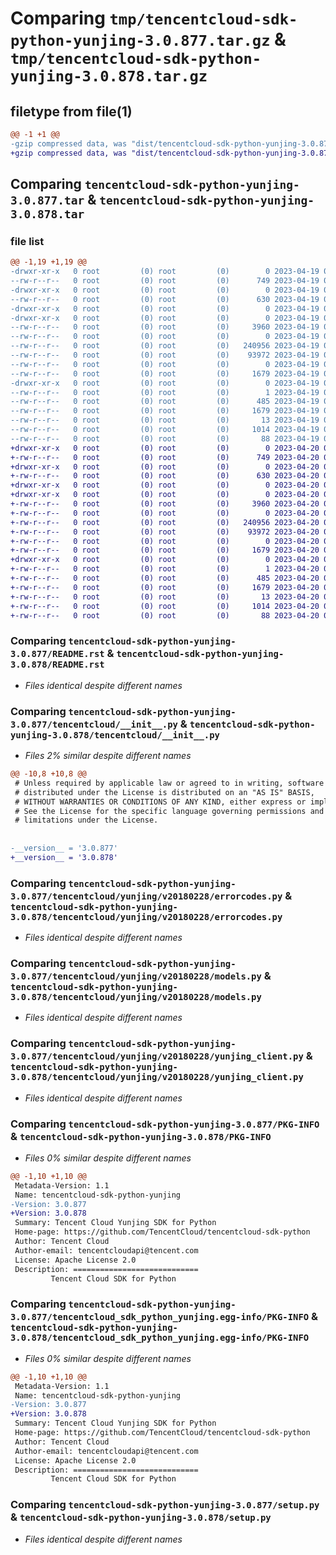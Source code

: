 # Comparing `tmp/tencentcloud-sdk-python-yunjing-3.0.877.tar.gz` & `tmp/tencentcloud-sdk-python-yunjing-3.0.878.tar.gz`

## filetype from file(1)

```diff
@@ -1 +1 @@
-gzip compressed data, was "dist/tencentcloud-sdk-python-yunjing-3.0.877.tar", last modified: Wed Apr 19 09:47:51 2023, max compression
+gzip compressed data, was "dist/tencentcloud-sdk-python-yunjing-3.0.878.tar", last modified: Thu Apr 20 00:56:55 2023, max compression
```

## Comparing `tencentcloud-sdk-python-yunjing-3.0.877.tar` & `tencentcloud-sdk-python-yunjing-3.0.878.tar`

### file list

```diff
@@ -1,19 +1,19 @@
-drwxr-xr-x   0 root         (0) root         (0)        0 2023-04-19 09:47:51.000000 tencentcloud-sdk-python-yunjing-3.0.877/
--rw-r--r--   0 root         (0) root         (0)      749 2023-04-19 09:47:51.000000 tencentcloud-sdk-python-yunjing-3.0.877/README.rst
-drwxr-xr-x   0 root         (0) root         (0)        0 2023-04-19 09:47:51.000000 tencentcloud-sdk-python-yunjing-3.0.877/tencentcloud/
--rw-r--r--   0 root         (0) root         (0)      630 2023-04-19 09:47:51.000000 tencentcloud-sdk-python-yunjing-3.0.877/tencentcloud/__init__.py
-drwxr-xr-x   0 root         (0) root         (0)        0 2023-04-19 09:47:51.000000 tencentcloud-sdk-python-yunjing-3.0.877/tencentcloud/yunjing/
-drwxr-xr-x   0 root         (0) root         (0)        0 2023-04-19 09:47:51.000000 tencentcloud-sdk-python-yunjing-3.0.877/tencentcloud/yunjing/v20180228/
--rw-r--r--   0 root         (0) root         (0)     3960 2023-04-19 09:47:51.000000 tencentcloud-sdk-python-yunjing-3.0.877/tencentcloud/yunjing/v20180228/errorcodes.py
--rw-r--r--   0 root         (0) root         (0)        0 2023-04-19 09:47:51.000000 tencentcloud-sdk-python-yunjing-3.0.877/tencentcloud/yunjing/v20180228/__init__.py
--rw-r--r--   0 root         (0) root         (0)   240956 2023-04-19 09:47:51.000000 tencentcloud-sdk-python-yunjing-3.0.877/tencentcloud/yunjing/v20180228/models.py
--rw-r--r--   0 root         (0) root         (0)    93972 2023-04-19 09:47:51.000000 tencentcloud-sdk-python-yunjing-3.0.877/tencentcloud/yunjing/v20180228/yunjing_client.py
--rw-r--r--   0 root         (0) root         (0)        0 2023-04-19 09:47:51.000000 tencentcloud-sdk-python-yunjing-3.0.877/tencentcloud/yunjing/__init__.py
--rw-r--r--   0 root         (0) root         (0)     1679 2023-04-19 09:47:51.000000 tencentcloud-sdk-python-yunjing-3.0.877/PKG-INFO
-drwxr-xr-x   0 root         (0) root         (0)        0 2023-04-19 09:47:51.000000 tencentcloud-sdk-python-yunjing-3.0.877/tencentcloud_sdk_python_yunjing.egg-info/
--rw-r--r--   0 root         (0) root         (0)        1 2023-04-19 09:47:51.000000 tencentcloud-sdk-python-yunjing-3.0.877/tencentcloud_sdk_python_yunjing.egg-info/dependency_links.txt
--rw-r--r--   0 root         (0) root         (0)      485 2023-04-19 09:47:51.000000 tencentcloud-sdk-python-yunjing-3.0.877/tencentcloud_sdk_python_yunjing.egg-info/SOURCES.txt
--rw-r--r--   0 root         (0) root         (0)     1679 2023-04-19 09:47:51.000000 tencentcloud-sdk-python-yunjing-3.0.877/tencentcloud_sdk_python_yunjing.egg-info/PKG-INFO
--rw-r--r--   0 root         (0) root         (0)       13 2023-04-19 09:47:51.000000 tencentcloud-sdk-python-yunjing-3.0.877/tencentcloud_sdk_python_yunjing.egg-info/top_level.txt
--rw-r--r--   0 root         (0) root         (0)     1014 2023-04-19 09:47:51.000000 tencentcloud-sdk-python-yunjing-3.0.877/setup.py
--rw-r--r--   0 root         (0) root         (0)       88 2023-04-19 09:47:51.000000 tencentcloud-sdk-python-yunjing-3.0.877/setup.cfg
+drwxr-xr-x   0 root         (0) root         (0)        0 2023-04-20 00:56:55.000000 tencentcloud-sdk-python-yunjing-3.0.878/
+-rw-r--r--   0 root         (0) root         (0)      749 2023-04-20 00:56:55.000000 tencentcloud-sdk-python-yunjing-3.0.878/README.rst
+drwxr-xr-x   0 root         (0) root         (0)        0 2023-04-20 00:56:55.000000 tencentcloud-sdk-python-yunjing-3.0.878/tencentcloud/
+-rw-r--r--   0 root         (0) root         (0)      630 2023-04-20 00:56:55.000000 tencentcloud-sdk-python-yunjing-3.0.878/tencentcloud/__init__.py
+drwxr-xr-x   0 root         (0) root         (0)        0 2023-04-20 00:56:55.000000 tencentcloud-sdk-python-yunjing-3.0.878/tencentcloud/yunjing/
+drwxr-xr-x   0 root         (0) root         (0)        0 2023-04-20 00:56:55.000000 tencentcloud-sdk-python-yunjing-3.0.878/tencentcloud/yunjing/v20180228/
+-rw-r--r--   0 root         (0) root         (0)     3960 2023-04-20 00:56:55.000000 tencentcloud-sdk-python-yunjing-3.0.878/tencentcloud/yunjing/v20180228/errorcodes.py
+-rw-r--r--   0 root         (0) root         (0)        0 2023-04-20 00:56:55.000000 tencentcloud-sdk-python-yunjing-3.0.878/tencentcloud/yunjing/v20180228/__init__.py
+-rw-r--r--   0 root         (0) root         (0)   240956 2023-04-20 00:56:55.000000 tencentcloud-sdk-python-yunjing-3.0.878/tencentcloud/yunjing/v20180228/models.py
+-rw-r--r--   0 root         (0) root         (0)    93972 2023-04-20 00:56:55.000000 tencentcloud-sdk-python-yunjing-3.0.878/tencentcloud/yunjing/v20180228/yunjing_client.py
+-rw-r--r--   0 root         (0) root         (0)        0 2023-04-20 00:56:55.000000 tencentcloud-sdk-python-yunjing-3.0.878/tencentcloud/yunjing/__init__.py
+-rw-r--r--   0 root         (0) root         (0)     1679 2023-04-20 00:56:55.000000 tencentcloud-sdk-python-yunjing-3.0.878/PKG-INFO
+drwxr-xr-x   0 root         (0) root         (0)        0 2023-04-20 00:56:55.000000 tencentcloud-sdk-python-yunjing-3.0.878/tencentcloud_sdk_python_yunjing.egg-info/
+-rw-r--r--   0 root         (0) root         (0)        1 2023-04-20 00:56:55.000000 tencentcloud-sdk-python-yunjing-3.0.878/tencentcloud_sdk_python_yunjing.egg-info/dependency_links.txt
+-rw-r--r--   0 root         (0) root         (0)      485 2023-04-20 00:56:55.000000 tencentcloud-sdk-python-yunjing-3.0.878/tencentcloud_sdk_python_yunjing.egg-info/SOURCES.txt
+-rw-r--r--   0 root         (0) root         (0)     1679 2023-04-20 00:56:55.000000 tencentcloud-sdk-python-yunjing-3.0.878/tencentcloud_sdk_python_yunjing.egg-info/PKG-INFO
+-rw-r--r--   0 root         (0) root         (0)       13 2023-04-20 00:56:55.000000 tencentcloud-sdk-python-yunjing-3.0.878/tencentcloud_sdk_python_yunjing.egg-info/top_level.txt
+-rw-r--r--   0 root         (0) root         (0)     1014 2023-04-20 00:56:55.000000 tencentcloud-sdk-python-yunjing-3.0.878/setup.py
+-rw-r--r--   0 root         (0) root         (0)       88 2023-04-20 00:56:55.000000 tencentcloud-sdk-python-yunjing-3.0.878/setup.cfg
```

### Comparing `tencentcloud-sdk-python-yunjing-3.0.877/README.rst` & `tencentcloud-sdk-python-yunjing-3.0.878/README.rst`

 * *Files identical despite different names*

### Comparing `tencentcloud-sdk-python-yunjing-3.0.877/tencentcloud/__init__.py` & `tencentcloud-sdk-python-yunjing-3.0.878/tencentcloud/__init__.py`

 * *Files 2% similar despite different names*

```diff
@@ -10,8 +10,8 @@
 # Unless required by applicable law or agreed to in writing, software
 # distributed under the License is distributed on an "AS IS" BASIS,
 # WITHOUT WARRANTIES OR CONDITIONS OF ANY KIND, either express or implied.
 # See the License for the specific language governing permissions and
 # limitations under the License.
 
 
-__version__ = '3.0.877'
+__version__ = '3.0.878'
```

### Comparing `tencentcloud-sdk-python-yunjing-3.0.877/tencentcloud/yunjing/v20180228/errorcodes.py` & `tencentcloud-sdk-python-yunjing-3.0.878/tencentcloud/yunjing/v20180228/errorcodes.py`

 * *Files identical despite different names*

### Comparing `tencentcloud-sdk-python-yunjing-3.0.877/tencentcloud/yunjing/v20180228/models.py` & `tencentcloud-sdk-python-yunjing-3.0.878/tencentcloud/yunjing/v20180228/models.py`

 * *Files identical despite different names*

### Comparing `tencentcloud-sdk-python-yunjing-3.0.877/tencentcloud/yunjing/v20180228/yunjing_client.py` & `tencentcloud-sdk-python-yunjing-3.0.878/tencentcloud/yunjing/v20180228/yunjing_client.py`

 * *Files identical despite different names*

### Comparing `tencentcloud-sdk-python-yunjing-3.0.877/PKG-INFO` & `tencentcloud-sdk-python-yunjing-3.0.878/PKG-INFO`

 * *Files 0% similar despite different names*

```diff
@@ -1,10 +1,10 @@
 Metadata-Version: 1.1
 Name: tencentcloud-sdk-python-yunjing
-Version: 3.0.877
+Version: 3.0.878
 Summary: Tencent Cloud Yunjing SDK for Python
 Home-page: https://github.com/TencentCloud/tencentcloud-sdk-python
 Author: Tencent Cloud
 Author-email: tencentcloudapi@tencent.com
 License: Apache License 2.0
 Description: ============================
         Tencent Cloud SDK for Python
```

### Comparing `tencentcloud-sdk-python-yunjing-3.0.877/tencentcloud_sdk_python_yunjing.egg-info/PKG-INFO` & `tencentcloud-sdk-python-yunjing-3.0.878/tencentcloud_sdk_python_yunjing.egg-info/PKG-INFO`

 * *Files 0% similar despite different names*

```diff
@@ -1,10 +1,10 @@
 Metadata-Version: 1.1
 Name: tencentcloud-sdk-python-yunjing
-Version: 3.0.877
+Version: 3.0.878
 Summary: Tencent Cloud Yunjing SDK for Python
 Home-page: https://github.com/TencentCloud/tencentcloud-sdk-python
 Author: Tencent Cloud
 Author-email: tencentcloudapi@tencent.com
 License: Apache License 2.0
 Description: ============================
         Tencent Cloud SDK for Python
```

### Comparing `tencentcloud-sdk-python-yunjing-3.0.877/setup.py` & `tencentcloud-sdk-python-yunjing-3.0.878/setup.py`

 * *Files identical despite different names*

